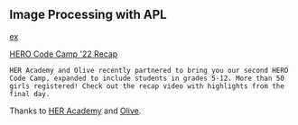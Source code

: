 ## Image Processing with APL

[ex](example3.gif)


[HERO Code Camp '22 Recap]()
```
HER Academy and Olive recently partnered to bring you our second HERO Code Camp, expanded to include students in grades 5-12. More than 50 girls registered! Check out the recap video with highlights from the final day.
```

Thanks to [HER Academy](https://theheracademy.org/) and [Olive](https://oliveai.com/).
